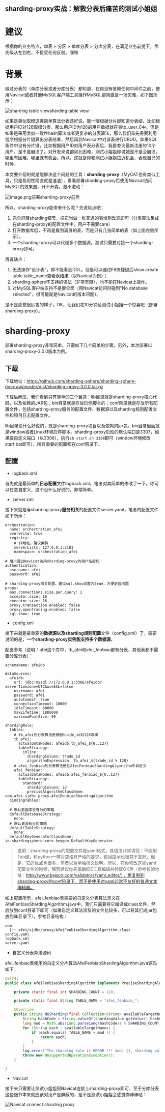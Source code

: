 ## sharding-proxy实战：解救分表后痛苦的测试小姐姐

# 建议

根据你的业务特点，单表 > 分区 > 单库分表 > 分库分表，在满足业务前提下，优先级从左到右，不接受任何反驳。嘿嘿

# 背景

做过分表的（单库分表或者分库分表）都知道，在你没有依赖任何中间件之前，使用Navicat或者其他MySQL客户端工具操作MySQL那简直是一场灾难，如下图所示：

![sharding table view](https://mmbiz.qpic.cn/mmbiz_png/4o22OFcmzHnDX69b8uzErCDrEpg812cdP3LthpxrSgXKwwWtTSrcpuPnJr7bNpgPd4T9vWa7deZDIabNmcVGfA/640?wx_fmt=png&tp=webp&wxfrom=5&wx_lazy=1&wx_co=1)sharding table view

如果是类似取模这类简单算法分表还好说，能一眼根据分片键知道分表结，比如根据用户ID对128取模分表，那么用户ID为128的用户数据就在表tb_user_0中。但是如果是采用类似一致性hash算法或者更复杂的分表算法，那么我们首先需要利用程序根据分片键算出分表结果，然后再到Navicat中对该表进行CRUD。如果SQL条件中没有分片键，比如根据用户ID对用户表分表后，我要查询最新注册的10个用户，是不是崩溃了。对开发来说都如此困难，测试小姐姐你说她是不是会崩溃。哪里有困难，哪里就有机会。所以，这就是你和测试小姐姐拉近机会、表现自己的时候。

本文要介绍的就是能解决这个问题的工具：**sharding-proxy**（MyCAT也有类似工具，只是易用性简直就是渣渣），看看部署sharding-proxy后使用Navicat访问MySQL的效果图，开不开森，激不激动：

![image.png](https://mmbiz.qpic.cn/mmbiz_png/4o22OFcmzHnDX69b8uzErCDrEpg812cdBGdG5VfQv7VHddiaqzXtiadqGLIHBxbd4mjURDua3kViabzd1NpjYb6hA/640?wx_fmt=png&tp=webp&wxfrom=5&wx_lazy=1&wx_co=1)部署sharding-proxy前后

所以，sharding-proxy能带来什么呢？先说优点吧：

1. 完全屏蔽sharding细节，把它当做一张普通的表增删改查即可（分表算法集成在sharding-proxy的配置文件中，用户不需要care）
2. 打开数据库后，不再是看到满屏的表，而是只有几张简单的表（如上图左侧所示）。
3. 一个sharding-proxy可以代理多个数据源，测试只需要对接一个sharding-proxy即可。

再说缺点：

1. 无法操作"设计表"，即不能看到DDL。但是可以通过F6快捷键后show create table table_name查看表结果（以Navicat为例）；
2. sharding-sphere不支持的语法（非常有限），也不能在Navicat上操作。
3. 对MySQL客户端支持不是很全面（用Navicat访问时碰到"No database selected"，很可能就是Navicat的版本问题）。

是不是感觉很厉害的样子，OK，让我们花10分钟给测试小姐姐一个惊喜吧（部署sharding-proxy）。

# sharding-proxy

部署sharding-proxy非常简单，只需如下几个简单的步骤。另外，本次部署以sharding-proxy-3.0.0版本为例。

## 下载

下载地址：https://github.com/sharding-sphere/sharding-sphere-doc/raw/master/dist/sharding-proxy-3.0.0.tar.gz

下载后解压，我们看到只有简单的三个目录：lib目录就是sharding-proxy核心代码，以及依赖的JAR包；bin目录就是存放启停脚本的；conf目录就是存放所有配置文件，包括sharding-proxy服务的配置文件、数据源以及sharding规则配置文件和项目日志配置文件。

lib目录没什么好说的，就是sharding-proxy项目以及依赖的jar包。bin目录里面就是window或者Linux环境启停脚本。sharding-proxy启动的默认端口是3307，如果要自定义端口（以3308），执行`sh start.sh 3308`即可（window环境修改start.bat即可）。所有重要的配置都在conf目录下。

## 配置

- logback.xml

首先就是最简单的**日志配置**文件logback.xml，笔者对其简单的修改了一下，你可以任意自定义，这个没什么好说的，非常简单。

- server.xml

接下来就是与sharding-proxy**服务相关**的配置文件server.yaml，笔者的配置文件如下所示：

```properties
orchestration:
  name: orchestration_afei
  overwrite: true
  registry:
    # zk地址，建议集群
    serverLists: 127.0.0.1:2181
    namespace: orchestration_afei

# 用户通过Navicat访问sharding-proxy的用户名密码
authentication:
  username: afei
  password: afei

# sharding-proxy相关配置，建议sql.show设置为true，方便定位问题
props:
  max.connections.size.per.query: 1
  acceptor.size: 16 
  executor.size: 16 
  proxy.transaction.enabled: false
  proxy.opentracing.enabled: false
  sql.show: true
```



- config.xml

接下来就是最重要的**数据源以及sharding规则配置**文件（config.xml）了。需要说明的是，**一个sharding-proxy实例能支持多个数据源**。

配置参考（说明：afei这个库中，tb_afei和afei_fenbiao都有分表，其他表都不需要分库分表）：

```properties
schemaName: afeidb

dataSources:
  afeidb:
    url: jdbc:mysql://172.0.0.1:3306/afeidb?serverTimezone=UTC&useSSL=false
    username: afei
    password: afei
    autoCommit: true
    connectionTimeout: 10000
    idleTimeout: 60000
    maxLifetime: 1800000
    maximumPoolSize: 50

shardingRule:
  tables:
    # tb_afei的分表算法是根据trade_id对128取模
    tb_afei:
      actualDataNodes: afeidb.tb_afei_${0..127}
      tableStrategy:
        inline:
          shardingColumn: trade_id
          algorithmExpression: tb_afei_${trade_id % 128}    
    # afei_fenbiao的分表算法是在AfeiFenbiaoShardingAlgorithm中自定义      
    afei_fenbiao:
      actualDataNodes: afeidb.afei_fenbiao_${0..127}
      tableStrategy:
        standard:
          shardingColumn: id
          preciseAlgorithmClassName: com.afei.sjdbc.proxy.AfeiFenbiaoShardingAlgorithm
  bindingTables:

  # 默认数据库没有分的策略
  defaultDatabaseStrategy:
    none:
  # 默认表没有分的策略
  defaultTableStrategy:
    none:
  defaultKeyGeneratorClassName: io.shardingsphere.core.keygen.DefaultKeyGenerator
```

> 说明：sharding-proxy的配置文件是yaml格式，其语法非常讲究：不能用Tab键，和python一样对空格有严格的要求，错误提示也极其不友好。但是，它的优点也很多，笔者以后单独撰文说明。所以，在你修改这些yaml配置文件的时候，强烈建议你先借助IDE工具编辑并验证OK后（参考校验地址：http://www.bejson.com/validators/yaml_editor/），再复制到sharding-proxy的conf目录下，而不是使用对yaml非常不友好的普通文本编辑器。

如上配置所示，afei_fenbiao表需要的自定义分表算法定义在AfeiFenbiaoShardingAlgorithm.java中，我们只需要将它编译成class文件，然后放到conf目录下即可（如果自定义算法涉及的文件比较多，可以将其打成jar包放到lib目录下），参考目录结构：

```
com
  ├── afei/sjdbc/proxy/AfeiFenbiaoShardingAlgorithm.class
config.yaml
logback.xml
server.yaml
```



- 自定义分表算法源码

afei_fenbiao表使用的自定义分片算法AfeiFenbiaoShardingAlgorithm.java源码如下：

```java
@Slf4j
public class AfeiFenbiaoShardingAlgorithm implements PreciseShardingAlgorithm<String> {

    private static final int SHARDING_COUNT = 128;

    private static final String TABLE_NAME = "afei_fenbiao_";

    @Override
    public String doSharding(final Collection<String> availableTargetNames, final PreciseShardingValue<String> shardingValue) {
        String hashCode = String.valueOf(shardingValue.getValue().hashCode());
        long mod = Math.abs(Long.parseLong(hashCode)) % SHARDING_COUNT;
        for (String each : availableTargetNames) {
            if (each.equals( TABLE_NAME + mod )) {
                return each;
            }
        }
        log.error("The sharding rule is ERROR !!! mod: {}, sharding value: {}", mod, shardingValue.getValue());
        throw new UnsupportedOperationException();
    }

}
```



- Navicat

接下来只需要让测试小姐姐用Navicat连接上sharding-proxy即可，至于分库分表这些细节本来就应该对用户是屏蔽的，是不是测试小姐姐会感觉你棒棒哒：

![Navicat connect sharding proxy](https://mmbiz.qpic.cn/mmbiz_png/4o22OFcmzHnDX69b8uzErCDrEpg812cdlgtLRywAkg3NoFokQ25W00p6AWlVEbDwxMAVy8YfMImHXPddFWEZCg/640?wx_fmt=png&tp=webp&wxfrom=5&wx_lazy=1&wx_co=1)